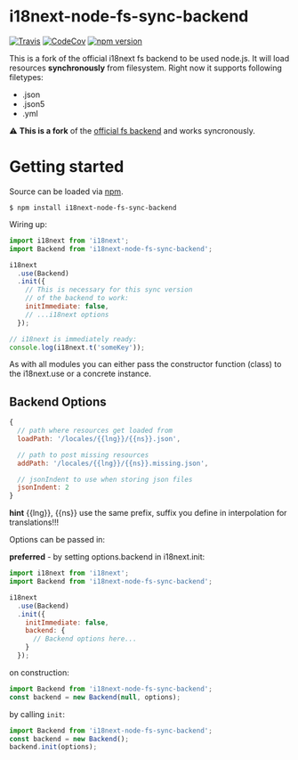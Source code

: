 # i18next-node-fs-sync-backend

[![Travis](https://img.shields.io/travis/sallar/i18next-node-fs-sync-backend/master.svg?style=flat-square)](https://travis-ci.org/sallar/i18next-node-fs-sync-backend)
[![CodeCov](https://img.shields.io/codecov/c/github/sallar/i18next-node-fs-sync-backend.svg?style=flat-square)](https://codecov.io/gh/sallar/i18next-node-fs-sync-backend)
[![npm version](https://img.shields.io/npm/v/i18next-node-fs-sync-backend.svg?style=flat-square)](https://www.npmjs.com/package/i18next-node-fs-sync-backend)

This is a fork of the official i18next fs backend to be used node.js. It will load resources **synchronously** from filesystem. Right now it supports following filetypes:

- .json
- .json5
- .yml

⚠️ **This is a fork** of the [official fs backend](https://github.com/i18next/i18next-node-fs-backend) and works syncronously.

# Getting started

Source can be loaded via [npm](https://www.npmjs.com/package/i18next-node-fs-sync-backend).

```
$ npm install i18next-node-fs-sync-backend
```

Wiring up:

```js
import i18next from 'i18next';
import Backend from 'i18next-node-fs-sync-backend';

i18next
  .use(Backend)
  .init({
    // This is necessary for this sync version
    // of the backend to work:
    initImmediate: false,
    // ...i18next options
  });

// i18next is immediately ready:
console.log(i18next.t('someKey'));
```

As with all modules you can either pass the constructor function (class) to the i18next.use or a concrete instance.

## Backend Options

```js
{
  // path where resources get loaded from
  loadPath: '/locales/{{lng}}/{{ns}}.json',

  // path to post missing resources
  addPath: '/locales/{{lng}}/{{ns}}.missing.json',

  // jsonIndent to use when storing json files
  jsonIndent: 2
}
```

**hint** {{lng}}, {{ns}} use the same prefix, suffix you define in interpolation for translations!!!

Options can be passed in:

**preferred** - by setting options.backend in i18next.init:

```js
import i18next from 'i18next';
import Backend from 'i18next-node-fs-sync-backend';

i18next
  .use(Backend)
  .init({
    initImmediate: false,
    backend: {
      // Backend options here...
    }
  });
```

on construction:

```js
import Backend from 'i18next-node-fs-sync-backend';
const backend = new Backend(null, options);
```

by calling `init`:

```js
import Backend from 'i18next-node-fs-sync-backend';
const backend = new Backend();
backend.init(options);
```
